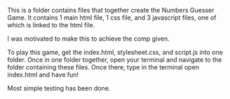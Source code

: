 This is a folder contains files that together create the Numbers Guesser Game. It contains 1 main html file, 1 css file, and
3 javascript files, one of which is linked to the html file.

I was motivated to make this to achieve the comp given.

To play this game, get the index.html, stylesheet.css,
and script.js into one folder. Once in one folder together,
open your terminal and navigate to the folder containing these files.
Once there, type in the terminal open index.html and have fun!

Most simple testing has been done.
